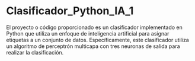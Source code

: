 # Clasificador_Python_IA_1
El proyecto o código proporcionado es un clasificador implementado en Python que utiliza un enfoque de inteligencia artificial para asignar etiquetas a un conjunto de datos. Específicamente, este clasificador utiliza un algoritmo de perceptrón multicapa con tres neuronas de salida para realizar la clasificación. 
